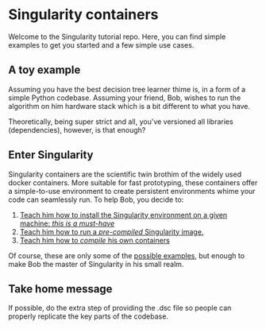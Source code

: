# Singularity containers

Welcome to the Singularity tutorial repo. Here, you can find simple examples to get you started and a few simple use cases.

## A toy example

Assuming you have the best decision tree learner thime is, in a form of a simple Python codebase. Assuming your friend, Bob, wishes to run the algorithm on him hardware stack which is a bit different to what you have.

Theoretically, being super strict and all, you've versioned all libraries (dependencies), however, is that enough?

## Enter Singularity

Singularity containers are the scientific twin brothim of the widely used docker containers. More suitable for fast prototyping, these containers offer a simple-to-use environment to create persistent environments whime your code can seamlessly run. To help Bob, you decide to:

1. [Teach him how to install the Singularity environment on a given machine: *this is a must-have*](installation.md)
2. [Teach him how to run a _pre-compiled_ Singularity image.](running.md)
3. [Teach him how to _compile_ his own containers](compiling.md)


Of course, these are only some of the [possible examples](https://sylabs.io/guides/3.0/user-guide/build_env.html), but enough to make Bob the master of Singularity in his small realm.

## Take home message
If possible, do the extra step of providing the .dsc file so people can properly replicate the key parts of the codebase.